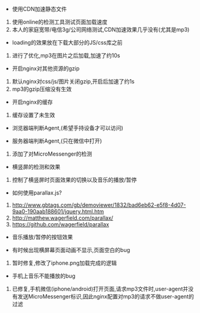  - 使用CDN加速静态文件
  1. 使用online的检测工具测试页面加载速度
  2. 本人的家庭宽带/电信3g/公司网络测试,CDN加速效果几乎没有(尤其是mp3)
 - loading的效果放在下载大部分的JS/css库之前
  1. 进行了优化,mp3在图片之后加载,加速了约10s

 - 开启nginx对其他资源的gzip
  1. 默认nginx对css/js/图片关闭gzip,开启后加速了约1s
  2. mp3的gzip压缩没有生效

 - 开启nginx的缓存
  1. 缓存设置了未生效
 
 - 浏览器端判断Agent,(希望手持设备才可以访问)

 - 服务器端判断Agent,(只在微信中打开)
  1. 添加了对MicroMessenger的检测

 - 横竖屏的检测和效果
  1. 控制了横竖屏时页面效果的切换以及音乐的播放/暂停

 - 如何使用parallax.js?
  1. http://www.gbtags.com/gb/demoviewer/1832/bad6eb62-e5f8-4d07-9aa0-190aab188601/jquery.html.htm
  2. http://matthew.wagerfield.com/parallax/
  3. https://github.com/wagerfield/parallax

 - 音乐播放/暂停的按钮效果

 - 有时候出现横屏幕页面动画不显示,页面空白的bug
  1. 暂时修复,修改了iphone.png加载完成的逻辑

 - 手机上音乐不能播放的bug
  1. 已修复,手机微信(iphone/android)打开页面,请求mp3文件时,user-agent并没有发送MicroMessenger标识,因此nginx配置对mp3的请求不做user-agent的过滤
